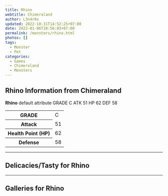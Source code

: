 ```yaml
---
title: Rhino
webtitle: Chimeraland
author: L3n4r0x
updated: 2022-10-31T14:52:25+07:00
date: 2022-01-06T20:56:03+07:00
permalink: /monsters/rhino.html
photos: []
tags:
  - Monster
  - Pet
categories:
  - Games
  - Chimeraland
  - Monsters
---
```


<section id="bootstrap-wrapper"><link rel="stylesheet" href="https://cdn.statically.io/gh/dimaslanjaka/Web-Manajemen/40ac3225/css/bootstrap-4.5-wrapper.css"/><h1>Rhino Information from Chimeraland</h1><p><b>Rhino</b> default attribute GRADE C ATK 51 HP 62 DEF 58<table><tr><th>GRADE</th><td>C</td></tr><tr><th>Attack</th><td>51</td></tr><tr><th>Health Point (HP)</th><td>62</td></tr><tr><th>Defense</th><td>58</td></tr></table></p><hr/><h2>Delicacies/Tasty for Rhino</h2><hr/><div id="gallery"><h2>Galleries for Rhino</h2><div class="row"></div></div></section>